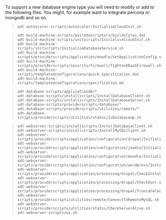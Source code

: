 To support a new database engine type you will need to modify or add to the following files. You might, for example want to integrate percona or mongodb and so on.

>     adt-autoscaler-scripts/autoscaler/InitialiseCloudInit.sh

>     adt-build-machine-scripts/builddescriptors/buildstyles.dat
>     adt-build-machine-scripts/initscripts/InitialiseCloudInit.sh
>     adt-build-machine-scripts/initscripts/InitialiseDatabaseService.sh
>     adt-build-machine-scripts/providerscripts/application/moodle/SetApplicationConfig.sh
>     adt-build-machine-scripts/providerscripts/security/firewall/TightenDBaaSFirewall.sh
>     adt-build-machine-scripts/templatedconfigurations/quick_specification.dat
>     adt-build-machine-scripts/templatedconfigurations/specification.md

>     adt-database-scripts/applicationdb/*
>     adt-database-scripts/installscripts/InstallDatabaseClient.sh
>     adt-database-scripts/installscripts/InstallDatabaseServer.sh
>     adt-database-scripts/providerscripts/database/*
>     adt-database-scripts/providerscripts/utilities/remote/*
>     adt-database-scripts/providerscripts/utilities/status/IsDatabaseUp.sh

>     adt-webserver-scripts/installscripts/InstallDatabaseClient.sh
>     adt-webserver-scripts/installscripts/InstallMySQLClient.sh
>     adt-webserver-scripts/providerscripts/application/configuration/drupal/InitialiseVirginInstall.sh
>     adt-webserver-scripts/providerscripts/application/configuration/joomla/InitialiseVirginInstall.sh
>     adt-webserver-scripts/providerscripts/application/configuration/moodle/InitialiseVirginInstall.sh
>     adt-webserver-scripts/providerscripts/application/configuration/wordpress/InitialiseVirginInstall.sh
>     adt-webserver-scripts/providerscripts/application/processing/drupal/CheckInstalled.sh
>     adt-webserver-scripts/providerscripts/application/processing/drupal/CheckUser.sh
>     adt-webserver-scripts/providerscripts/application/processing/drupal/TruncateCache.sh
>     adt-webserver-scripts/providerscripts/utilities/remote/ConnectToRemoteMySQL.sh
>     adt-webserver-scripts/providerscripts/utilities/status/CheckServerAlive.sh
>     adt-webserver-scripts/ws.sh
